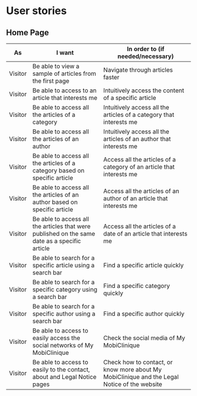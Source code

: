 # User stories

## Home Page

| As | I want | In order to (if needed/necessary) |
|--|--|--|
| Visitor | Be able to view a sample of articles from the first page | Navigate through articles faster |
| Visitor | Be able to access to an article that interests me | Intuitively access the content of a specific article |
| Visitor | Be able to access all the articles of a category | Intuitively access all the articles of a category that interests me |
| Visitor | Be able to access all the articles of an author | Intuitively access all the articles of an author that interests me |
| Visitor | Be able to access all the articles of a category based on specific article | Access all the articles of a category of an article that interests me |
| Visitor | Be able to access all the articles of an author based on specific article | Access all the articles of an author of an article that interests me |
| Visitor | Be able to access all the articles that were published on the same date as a specific article | Access all the articles of a date of an article that interests me |
| Visitor | Be able to search for a specific article using a search bar |  Find a specific article quickly |
| Visitor | Be able to search for a specific category using a search bar |  Find a specific category quickly |
| Visitor | Be able to search for a specific author using a search bar |  Find a specific author quickly |
| Visitor | Be able to access to easily access the social networks of My MobiClinique | Check the social media of My MobiClinique |
| Visitor | Be able to access to easily to the contact, about and Legal Notice pages | Check how to contact, or know more about My MobiClinique and the Legal Notice of the website |
